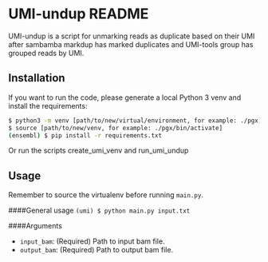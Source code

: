 # UMI-undup README

UMI-undup is a script for unmarking reads as duplicate based on their UMI after sambamba markdup has marked duplicates 
and UMI-tools group has grouped reads by UMI.
 
## Installation
If you want to run the code, please generate a local Python 3 venv and install the requirements:

```bash
$ python3 -m venv [path/to/new/virtual/environment, for example: ./pgx]
$ source [path/to/new/venv, for example: ./pgx/bin/activate]
(ensembl) $ pip install -r requirements.txt
```

Or run the scripts create_umi_venv and run_umi_undup

## Usage
Remember to source the virtualenv before running `main.py`.

####General usage
```(umi) $ python main.py input.txt```

####Arguments
* `input_bam`: (Required) Path to input bam file.
* `output_bam`: (Required) Path to output bam file.